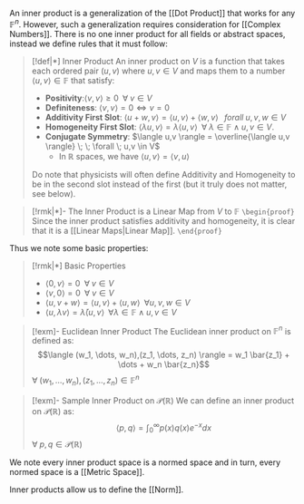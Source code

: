 An inner product is a generalization of the [[Dot Product]] that works for any $\mathbb{F}^n$. However, such a generalization requires consideration for [[Complex Numbers]]. There is no one inner product for all fields or abstract spaces, instead we define rules that it must follow:

>[!def|*] Inner Product
>An inner product on $V$ is a function that takes each ordered pair $(u,v)$ where $u,v \in V$ and maps them to a number $\langle u, v \rangle \in \mathbb{F}$ that satisfy:
> - **Positivity**:$\langle v,v \rangle \ge 0 \; \; \forall \; v \in V$
> - **Definiteness**: $\langle v,v \rangle = 0 \iff v = 0$
> - **Additivity First Slot**: $\langle u+w,v \rangle = \langle u,v \rangle + \langle w,v \rangle \; \; \;forall \; u,v,w \in V$
> - **Homogeneity First Slot**: $\langle  \lambda u,v \rangle = \lambda \langle u,v \rangle \; \; \forall \; \lambda \in \mathbb{F} \; \land \; u,v \in V$.
> - **Conjugate Symmetry**: $\langle u,v \rangle = \overline{\langle u,v \rangle} \; \; \forall \; u,v \in V$
> 	- In $\mathbb{R}$ spaces, we have $\langle u,v \rangle = \langle v,u \rangle$
> 
> Do note that physicists will often define Additivity and Homogeneity to be in the second slot instead of the first (but it truly does not matter, see below). 

>[!rmk|*]- The Inner Product is a Linear Map from $V$ to $\mathbb{F}$
>`\begin{proof}` Since the inner product satisfies additivity and homogeneity, it is clear that it is a [[Linear Maps|Linear Map]].
> `\end{proof}`

Thus we note some basic properties:

>[!rmk|*] Basic Properties
> - $\langle 0,v \rangle = 0 \; \; \forall \; v \in V$
> - $\langle v,0 \rangle = 0 \; \; \forall \; v \in V$
> - $\langle u,v+w \rangle = \langle u,v \rangle + \langle u,w \rangle \; \; \forall u,v,w \in V$
> - $\langle u,\lambda v \rangle = \bar{\lambda} \langle u,v \rangle \; \; \forall \lambda \in \mathbb{F} \; \land \; u,v \in V$

>[!exm]- Euclidean Inner Product
>The Euclidean inner product on $\mathbb{F}^n$ is defined as: $$\langle (w_1, \dots, w_n),(z_1, \dots, z_n) \rangle = w_1 \bar{z_1} + \dots + w_n \bar{z_n}$$$\forall \; (w_1, \dots, w_n), (z_1, \dots, z_n) \in \mathbb{F}^n$

>[!exm]- Sample Inner Product on $\mathcal{P}(\mathbb{R})$
>We can define an inner product on $\mathcal{P}(\mathbb{R})$ as: $$\langle p,q \rangle = \int_0^\infty p(x)q(x)e^{-x}dx$$$\forall \; p,q \in \mathcal{P}(\mathbb{R})$

We note every inner product space is a normed space and in turn, every normed space is a [[Metric Space]]. 

Inner products allow us to define the [[Norm]].

